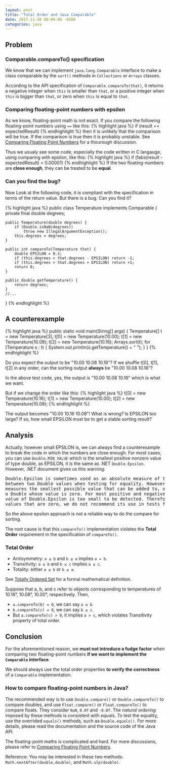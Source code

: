 ```yaml
---
layout: post
title: "Total Order and Java Comparable"
date: 2017-11-28 00:09:00 -0500
categories: java
---
```


## Problem

### Comparable.compareTo() specification

We know that we can implement `java.lang.Comparable` interface to make a class comparable by the `sort()` methods in `Collections` or `Arrays` classes.  

According to the API specification of `Comparable.compareTo(that)`, it returns a negative integer when `this` is smaller than `that`, or a positive integer when `this` is bigger than `that`, or zero when `this` is equal to `that`.

### Comparing floating-point numbers with epsilon

As we know, floating-point math is not exact.  If you compare the following floating-point numbers using `==` like this:
{% highlight java %}
if (result == expectedResult)
{% endhighlight %}
then it is unlikely that the comparison will be true.  If the comparison is true then it is probably unstable.  See [Comparing Floating Point Numbers](https://randomascii.wordpress.com/2012/02/25/comparing-floating-point-numbers-2012-edition/) for a thourough discussion.

Thus we usualy see some code, especially the code written in C langauge, using comparing with epsilon, like this:
{% highlight java %}
if (fabs(result - expectedResult) < 0.00001)
{% endhighlight %}
If the two floating-numbers are **close enough**, they can be treated to be **equal**.

### Can you find the bug?

Now Look at the following code, it is compliant with the specification in terms of the return value.  But there is a bug.  Can you find it?

{% highlight java %}
public class Temperature implements Comparable<Temperature> {
    private final double degrees;
    
    public Temperature(double degrees) {
        if (Double.isNaN(degrees))
            throw new IllegalArgumentException();
        this.degrees = degrees;
    }

    public int compareTo(Temperature that) {
        double EPSILON = 0.1;
        if (this.degrees < that.degrees - EPSILON) return -1;
        if (this.degrees > that.degrees + EPSILON) return +1;
        return 0;
    }

    public double getTemperature() {
        return degrees;
    }
    //...    
}
{% endhighlight %}


## A counterexample

{% highlight java %}
    public static void main(String[] args) {
        Temperature[] t = new Temperature[3];
        t[0] = new Temperature(10.00);
        t[1] = new Temperature(10.08);
        t[2] = new Temperature(10.16);
        Arrays.sort(t);
        for (Temperature s : t) {
            System.out.println(s.getTemperature() + " ");
        }
    }
{% endhighlight %}

Do you expect the output to be "10.00 10.08 10.16"?  If we shuffle t[0], t[1], t[2] in any order, can the sorting output **always** be "10.00 10.08 10.16"?

In the above test code, yes, the output is "10.00 10.08 10.16" which is what we want.

But if we change the order like this:
{% highlight java %}
        t[0] = new Temperature(10.16);
        t[1] = new Temperature(10.00);
        t[2] = new Temperature(10.08);
{% endhighlight %}

The output becomes "10.00 10.16 10.08"!  What is wrong?  Is EPSILON too large?  If so, how small EPSILON must be to get a stable sorting result?

## Analysis

Actually, however small EPSILON is, we can always find a counterexample to break the code in which the numbers are close enough.  For most cases, you can use `Double.MIN_VALUE` which is the smallest positive nonzero value of type double, as EPSILON, it is the same as .NET `Double.Epsilon`.  However, .NET document gives us this warning:

<pre>Double.Epsilon is sometimes used as an absolute measure of the distance
between two Double values when testing for equality. However, Double.Epsilon
measures the smallest possible value that can be added to, or subtracted from,
a Double whose value is zero. For most positive and negative Double values, the
value of Double.Epsilon is too small to be detected. Therefore, except for
values that are zero, we do not recommend its use in tests for equality.</pre>

So the above epsilon approach is not a reliable way to do the compare for sorting.

The root cause is that this `compareTo()` implementation violates the **Total Order** requirement in the specification of `compareTo()`.

### Total Order
- Antisymmetry: `a ≤ b` and `b ≤ a` implies `a = b`.
- Transitivity: `a ≤ b` and `b ≤ c` implies `a ≤ c`.
- Totality: either `a ≤ b` or `b ≤ a`.

See [Totally Ordered Set](http://mathworld.wolfram.com/TotallyOrderedSet.html) for a formal mathematical definition.

Suppose that a, b, and c refer to objects corresponding to temperatures of 10.16°, 10.08°, 10.00°, respectively.  Then,

- `a.compareTo(b) = 0`, we can say `a ≤ b`.
- `b.compareTo(c) = 0`, we can say `b ≤ c`.
- But `a.compareTo(c) > 0`, it implies `a > c`, which violates Transitivity property of total order.

## Conclusion

For the aforementioned reason, we **must not introduce a fudge factor** when comparing two floating-point numbers **if we want to implement the `Comparable` interface**.

We should always use the total order properties **to verify the correctness** of a `Comparable` implementation.

### How to compare floating-point numbers in Java?

The recommended way is to use `Double.compare()` or `Double.compareTo()` to compare doubles, and use `Float.compare()` or `Float.compareTo()` to compare floats.  They consider `NaN`, `0.0f` and `-0.0f`.  The _natural ordering_ imposed by these methods is consistent with _equals_.  To test the equality, use the overrided `equals()` methods, such as `Double.equals()`.  For more details, please read the documentation and the source code of the Java API.

The floating-point maths is complicated and hard.  For more discussions, please refer to [Comparing Floating Point Numbers](https://randomascii.wordpress.com/2012/02/25/comparing-floating-point-numbers-2012-edition/).

Reference: You may be interested in these two methods: `Math.nextAfter(double,double)`, and `Math.ulp(double)`.
